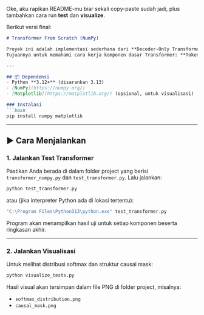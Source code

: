 Oke, aku rapikan README-mu biar sekali copy-paste sudah jadi, plus tambahkan cara run **test** dan **visualize**.

Berikut versi final:

````markdown
# Transformer From Scratch (NumPy)

Proyek ini adalah implementasi sederhana dari **Decoder-Only Transformer** menggunakan **NumPy** tanpa framework deep learning (seperti PyTorch/TensorFlow).  
Tujuannya untuk memahami cara kerja komponen dasar Transformer: **Token Embedding, Positional Encoding, Multi-Head Attention, Feed-Forward Network, Layer Normalization, dan Causal Masking**.

---

## 📦 Dependensi
- Python **3.12+** (disarankan 3.13)  
- [NumPy](https://numpy.org/)  
- [Matplotlib](https://matplotlib.org/) (opsional, untuk visualisasi)

### Instalasi
```bash
pip install numpy matplotlib
````

---

## ▶️ Cara Menjalankan

### 1. Jalankan Test Transformer

Pastikan Anda berada di dalam folder project yang berisi `transformer_numpy.py` dan `test_transformer.py`.
Lalu jalankan:

```bash
python test_transformer.py
```

atau (jika interpreter Python ada di lokasi tertentu):

```bash
"C:\Program Files\Python313\python.exe" test_transformer.py
```

Program akan menampilkan hasil uji untuk setiap komponen beserta ringkasan akhir.

---

### 2. Jalankan Visualisasi

Untuk melihat distribusi softmax dan struktur causal mask:

```bash
python visualize_tests.py
```

Hasil visual akan tersimpan dalam file PNG di folder project, misalnya:

* `softmax_distribution.png`
* `causal_mask.png`

